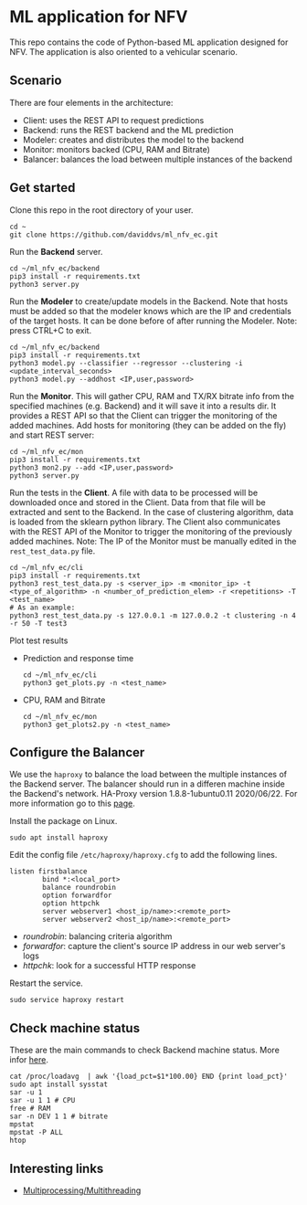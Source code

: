 # ML application for NFV
This repo contains the code of Python-based ML application designed for NFV. The application is also oriented to a vehicular scenario.

## Scenario
There are four elements in the architecture:
- Client: uses the REST API to request predictions
- Backend: runs the REST backend and the ML prediction
- Modeler: creates and distributes the model to the backend
- Monitor: monitors backed (CPU, RAM and Bitrate)
- Balancer: balances the load between multiple instances of the backend

## Get started
Clone this repo in the root directory of your user.
```
cd ~
git clone https://github.com/daviddvs/ml_nfv_ec.git
```

Run the **Backend** server.
```
cd ~/ml_nfv_ec/backend
pip3 install -r requirements.txt
python3 server.py
```

Run the **Modeler** to create/update models in the Backend. Note that hosts must be added so that the modeler knows which are the IP and credentials of the target hosts. It can be done before of after running the Modeler.
Note: press CTRL+C to exit.
```
cd ~/ml_nfv_ec/backend
pip3 install -r requirements.txt
python3 model.py --classifier --regressor --clustering -i <update_interval_seconds>
python3 model.py --addhost <IP,user,password>
```

Run the **Monitor**. 
This will gather CPU, RAM and TX/RX bitrate info from the specified machines (e.g. Backend) and it will save it into a results dir. It provides a REST API so that the Client can trigger the monitoring of the added machines.
Add hosts for monitoring (they can be added on the fly) and start REST server:
```
cd ~/ml_nfv_ec/mon
pip3 install -r requirements.txt
python3 mon2.py --add <IP,user,password>
python3 server.py
```

Run the tests in the **Client**. A file with data to be processed will be downloaded once and stored in the Client.
Data from that file will be extracted and sent to the Backend. 
In the case of clustering algorithm, data is loaded from the sklearn python library.
The Client also communicates with the REST API of the Monitor to trigger the monitoring of the previously added machines. 
Note: The IP of the Monitor must be manually edited in the `rest_test_data.py` file.
```
cd ~/ml_nfv_ec/cli
pip3 install -r requirements.txt
python3 rest_test_data.py -s <server_ip> -m <monitor_ip> -t <type_of_algorithm> -n <number_of_prediction_elem> -r <repetitions> -T <test_name>
# As an example:
python3 rest_test_data.py -s 127.0.0.1 -m 127.0.0.2 -t clustering -n 4 -r 50 -T test3
```

Plot test results
 - Prediction and response time
    ```
    cd ~/ml_nfv_ec/cli
    python3 get_plots.py -n <test_name>
    ```
 - CPU, RAM and Bitrate
    ```
    cd ~/ml_nfv_ec/mon
    python3 get_plots2.py -n <test_name>
    ```

## Configure the Balancer
We use the `haproxy` to balance the load between the multiple instances of the Backend server.
The balancer should run in a differen machine inside the Backend's network.
HA-Proxy version 1.8.8-1ubuntu0.11 2020/06/22.
For more information go to this [page](https://devops.ionos.com/tutorials/install-and-configure-haproxy-load-balancer-on-ubuntu-1604/).

Install the package on Linux.
```
sudo apt install haproxy
```

Edit the config file `/etc/haproxy/haproxy.cfg` to add the following lines.
```
listen firstbalance
        bind *:<local_port>
        balance roundrobin
        option forwardfor
        option httpchk
        server webserver1 <host_ip/name>:<remote_port>
        server webserver2 <host_ip/name>:<remote_port>
```
   - *roundrobin*: balancing criteria algorithm
   - *forwardfor*: capture the client's source IP address in our web server's logs
   - *httpchk*: look for a successful HTTP response

Restart the service.
```
sudo service haproxy restart
```

## Check machine status
These are the main commands to check Backend machine status. More infor [here](stress.md).
```
cat /proc/loadavg  | awk '{load_pct=$1*100.00} END {print load_pct}'
sudo apt install sysstat
sar -u 1
sar -u 1 1 # CPU
free # RAM
sar -n DEV 1 1 # bitrate
mpstat
mpstat -P ALL
htop
```

## Interesting links
- [Multiprocessing/Multithreading](https://stackoverflow.com/questions/9786102/how-do-i-parallelize-a-simple-python-loop)
